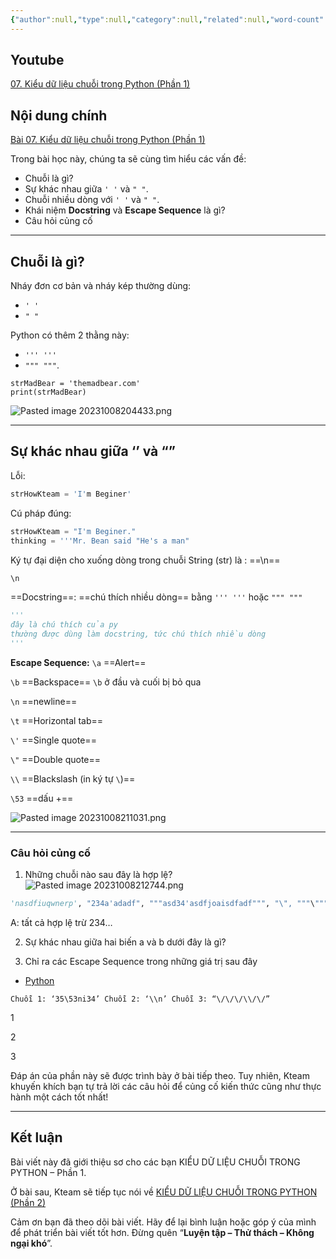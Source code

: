 ```yaml
---
{"author":null,"type":null,"category":null,"related":null,"word-count":null,"dg-publish":true,"dg-hide":true,"tags":["python","kteam","basic"],"deck":"Python","anki tags":"Python","title":"7. Kiểu dữ liệu chuỗi trong Python (Phần 1)","permalink":"/1-project/hoc-python/07-kieu-du-lieu-chuoi-trong-python-phan-1/","hide":true,"dgPassFrontmatter":true}
---
```


## Youtube

[07. Kiểu dữ liệu chuỗi trong Python (Phần 1)](https://youtu.be/Vb6XWSLPQfg)

## Nội dung chính

[Bài 07. Kiểu dữ liệu chuỗi trong Python (Phần 1)](https://howkteam.vn/course/lap-trinh-python-co-ban/kieu-du-lieu-chuoi-trong-python-phan-1-1541)

Trong bài học này, chúng ta sẽ cùng tìm hiểu các vấn đề:

- Chuỗi là gì?
- Sự khác nhau giữa `' '` và `" "`.
- Chuỗi nhiều dòng với `' '` và `" "`. 
- Khái niệm **Docstring** và **Escape Sequence** là gì?
- Câu hỏi củng cố

---

## Chuỗi là gì?

Nháy đơn cơ bản và nháy kép thường dùng:
- `' '`
- `" "`

Python có thêm 2 thằng này:
- `''' '''`
- `""" """`. 

```
strMadBear = 'themadbear.com'
print(strMadBear)
```

![Pasted image 20231008204433.png](/img/user/4.%20RESOURCE/attachments/Pasted%20image%2020231008204433.png)

---

## Sự khác nhau giữa ‘’ và “”

Lỗi:

```python
strHowKteam = 'I'm Beginer'
```

Cú pháp đúng:

```python
strHowKteam = "I'm Beginer."
thinking = '''Mr. Bean said "He's a man"
```

Ký tự đại diện cho xuống dòng trong chuỗi String (str) là : ==\n==
<!--ID: 1697713945861-->


```python
\n
```

==Docstring==: ==chú thích nhiều dòng== bằng `''' '''` hoặc `""" """`
<!--ID: 1697713945880-->


```python
'''
đây là chú thích của py
thường được dùng làm docstring, tức chú thích nhiều dòng
'''
```

**Escape Sequence:**
`\a` ==Alert==
<!--ID: 1697713945892-->


`\b` ==Backspace== `\b` ở đầu và cuối bị bỏ qua
<!--ID: 1697713945906-->


`\n` ==newline==
<!--ID: 1697713945917-->


`\t` ==Horizontal tab==
<!--ID: 1697713945926-->


`\'` ==Single quote==
<!--ID: 1697713945946-->


`\"` ==Double quote==
<!--ID: 1697713945958-->


`\\` ==Blackslash (in ký tự `\`)==
<!--ID: 1697713945966-->


`\53` ==dấu +==
<!--ID: 1697713945973-->


![Pasted image 20231008211031.png](/img/user/4.%20RESOURCE/attachments/Pasted%20image%2020231008211031.png)

---

### Câu hỏi củng cố

1. Những chuỗi nào sau đây là hợp lệ?
![Pasted image 20231008212744.png](/img/user/4.%20RESOURCE/attachments/Pasted%20image%2020231008212744.png)
```python
'nasdfiuqwnerp', "234a'adadf", """asd34'asdfjoaisdfadf""", "\", """\"""", ''
```
A: tất cả hợp lệ trừ 234…

2. Sự khác nhau giữa hai biến a và b dưới đây là gì? 


3. Chỉ ra các Escape Sequence trong những giá trị sau đây

- [Python](https://howkteam.vn/course/lap-trinh-python-co-ban/kieu-du-lieu-chuoi-trong-python-phan-1-1541#)

`Chuỗi 1: ‘35\53ni34’ Chuỗi 2: ‘\\n’ Chuỗi 3: “\/\/\/\\/\/”`

1

2

3

Đáp án của phần này sẽ được trình bày ở bài tiếp theo. Tuy nhiên, Kteam khuyến khích bạn tự trả lời các câu hỏi để củng cố kiến thức cũng như thực hành một cách tốt nhất!   

---

## Kết luận

Bài viết này đã giới thiệu sơ cho các bạn KIỂU DỮ LIỆU CHUỖI TRONG PYTHON – Phần 1.

Ở bài sau, Kteam sẽ tiếp tục nói về [KIỂU DỮ LIỆU CHUỖI TRONG PYTHON (Phần 2)](http://www.howkteam.vn/course/bien-trong-python/kieu-du-lieu-chuoi-trong-python--phan-2-1542)

Cảm ơn bạn đã theo dõi bài viết. Hãy để lại bình luận hoặc góp ý của mình để phát triển bài viết tốt hơn. Đừng quên “**Luyện tập – Thử thách – Không ngại khó**”.